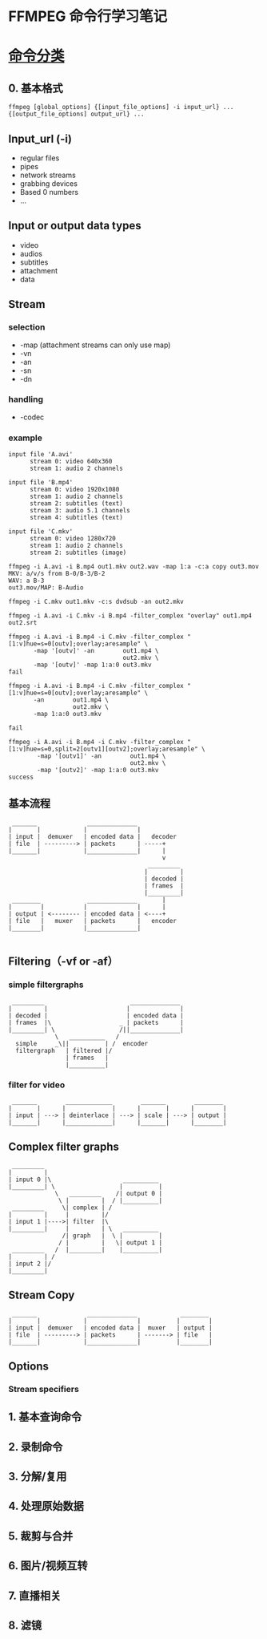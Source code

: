 # FFMPEG 命令行学习笔记

# [命令分类](http://ffmpeg.org/ffmpeg.html)

## 0. 基本格式

```shell
ffmpeg [global_options] {[input_file_options] -i input_url} ... {[output_file_options] output_url} ...
```

## Input_url (-i)

- regular files
- pipes
- network streams
- grabbing devices
- Based 0 numbers
- ...

## Input or output data types

- video
- audios
- subtitles
- attachment
- data

## Stream

###  selection

- -map (attachment streams can only use map)
- -vn
- -an
- -sn
- -dn

### handling

- -codec

### example

```
input file 'A.avi'
      stream 0: video 640x360
      stream 1: audio 2 channels

input file 'B.mp4'
      stream 0: video 1920x1080
      stream 1: audio 2 channels
      stream 2: subtitles (text)
      stream 3: audio 5.1 channels
      stream 4: subtitles (text)

input file 'C.mkv'
      stream 0: video 1280x720
      stream 1: audio 2 channels
      stream 2: subtitles (image)
      
ffmpeg -i A.avi -i B.mp4 out1.mkv out2.wav -map 1:a -c:a copy out3.mov
MKV: a/v/s from B-0/B-3/B-2
WAV: a B-3
out3.mov/MAP: B-Audio
```

```
ffmpeg -i C.mkv out1.mkv -c:s dvdsub -an out2.mkv
```

```
ffmpeg -i A.avi -i C.mkv -i B.mp4 -filter_complex "overlay" out1.mp4 out2.srt
```

```
ffmpeg -i A.avi -i B.mp4 -i C.mkv -filter_complex "[1:v]hue=s=0[outv];overlay;aresample" \
       -map '[outv]' -an        out1.mp4 \
                                out2.mkv \
       -map '[outv]' -map 1:a:0 out3.mkv
fail
```

```
ffmpeg -i A.avi -i B.mp4 -i C.mkv -filter_complex "[1:v]hue=s=0[outv];overlay;aresample" \
       -an        out1.mp4 \
                  out2.mkv \
       -map 1:a:0 out3.mkv
       
fail
```

```
ffmpeg -i A.avi -i B.mp4 -i C.mkv -filter_complex "[1:v]hue=s=0,split=2[outv1][outv2];overlay;aresample" \
        -map '[outv1]' -an        out1.mp4 \
                                  out2.mkv \
        -map '[outv2]' -map 1:a:0 out3.mkv
success
```



## 基本流程

```
 _______              ______________
|       |            |              |
| input |  demuxer   | encoded data |   decoder
| file  | ---------> | packets      | -----+
|_______|            |______________|      |
                                           v
                                       _________
                                      |         |
                                      | decoded |
                                      | frames  |
                                      |_________|
 ________             ______________       |
|        |           |              |      |
| output | <-------- | encoded data | <----+
| file   |   muxer   | packets      |   encoder
|________|           |______________|


```

## Filtering（-vf or -af）

### simple filtergraphs

```
 _________                        ______________
|         |                      |              |
| decoded |                      | encoded data |
| frames  |\                   _ | packets      |
|_________| \                  /||______________|
             \   __________   /
  simple     _\||          | /  encoder
  filtergraph   | filtered |/
                | frames   |
                |__________|

```

### filter for video

```
 _______        _____________        _______        ________
|       |      |             |      |       |      |        |
| input | ---> | deinterlace | ---> | scale | ---> | output |
|_______|      |_____________|      |_______|      |________|

```



## Complex filter graphs

```
 _________
|         |
| input 0 |\                    __________
|_________| \                  |          |
             \   _________    /| output 0 |
              \ |         |  / |__________|
 _________     \| complex | /
|         |     |         |/
| input 1 |---->| filter  |\
|_________|     |         | \   __________
               /| graph   |  \ |          |
              / |         |   \| output 1 |
 _________   /  |_________|    |__________|
|         | /
| input 2 |/
|_________|

```



## Stream Copy

```
 _______              ______________            ________
|       |            |              |          |        |
| input |  demuxer   | encoded data |  muxer   | output |
| file  | ---------> | packets      | -------> | file   |
|_______|            |______________|          |________|

```

## Options

### Stream specifiers



## 1. 基本查询命令

## 2. 录制命令

## 3. 分解/复用

## 4. 处理原始数据

## 5. 裁剪与合并

## 6. 图片/视频互转

## 7. 直播相关

## 8. 滤镜
